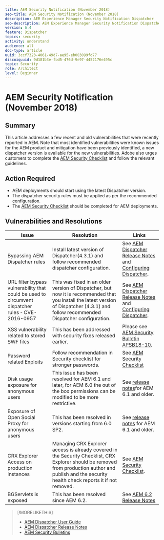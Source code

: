 ```yaml
---
title: AEM Security Notification (November 2018)
seo-title: AEM Security Notification (November 2018)
description: AEM Experience Manager Security Notification Dispatcher
seo-description: AEM Experience Manager Security Notification Dispatcher
version: 6.4
feature: Dispatcher
topics: security
activity: understand
audience: all
doc-type: article
uuid: 3ccf7323-4061-49d7-ae95-eb003099fd77
discoiquuid: 9d181b3e-fbd5-476d-9e97-4452176e495c
topic: Security
role: Architect
level: Beginner
---
```


# AEM Security Notification (November 2018)

## Summary

This article addresses a few recent and old vulnerabilities that were recently reported in AEM. Note that most identified vulnerabilities were known issues for the AEM product and mitigation have been previously identified, a new dispatcher version is available for the new vulnerabilities. Adobe also urges customers to complete the [AEM Security Checklist](https://helpx.adobe.com/experience-manager/6-5/sites/administering/using/security-checklist.html) and follow the relevant guidelines.

## Action Required

* AEM deployments should start using the latest Dispatcher version.
* The dispatcher security rules must be applied as per the recommended configuration.
* The [AEM Security Checklist](https://helpx.adobe.com/experience-manager/6-5/sites/administering/using/security-checklist.html) should be completed for AEM deployments.

## Vulnerabilities and Resolutions

| Issue | Resolution | Links |
|-------|------------|-------|
| Bypassing AEM Dispatcher rules | Install latest version of Dispatcher(4.3.1) and follow recommended dispatcher configuration. | See [AEM Dispatcher Release Notes](https://helpx.adobe.com/experience-manager/dispatcher/release-notes.html) and [Configuring Dispatcher](https://helpx.adobe.com/experience-manager/dispatcher/using/dispatcher-configuration.html). |
| URL filter bypass vulnerability that could be used to circumvent dispatcher rules - CVE-2016-0957 | This was fixed in an older version of Dispatcher, but now it is recommended that you install the latest version of Dispatcher (4.3.1) and follow recommended Dispatcher configuration. | See [AEM Dispatcher Release Notes](https://helpx.adobe.com/experience-manager/dispatcher/release-notes.html) and [Configuring Dispatcher](https://helpx.adobe.com/experience-manager/dispatcher/using/dispatcher-configuration.html). |
| XSS vulnerability related to stored SWF files | This has been addressed with security fixes released earlier. | Please see [AEM Security Bulletin APSB18-10](https://helpx.adobe.com/security/products/experience-manager/apsb18-10.html). |
| Password related Exploits | Follow recommendation in Security checklist for stronger passwords. | See [AEM Security Checklist](https://helpx.adobe.com/experience-manager/6-5/sites/administering/using/security-checklist.html) |
| Disk usage exposure for anonymous users | This issue has been resolved for AEM 6.1 and later, for AEM 6.0 the out of the box permissions can be modified to be more restrictive. | See [release notes](https://helpx.adobe.com/experience-manager/aem-previous-versions.html)for AEM 6.1 and older. |
| Exposure of Open Social Proxy for anonymous users | This has been resolved in versions starting from 6.0 SP2. | See [release notes](https://helpx.adobe.com/experience-manager/aem-previous-versions.html) for AEM 6.1 and older. |
| CRX Explorer Access on production instances | Managing CRX Explorer access is already covered in the Security Checklist, CRX Explorer should be removed from production author and publish and the security health check reports it if not removed. | See [AEM Security Checklist](https://helpx.adobe.com/experience-manager/6-4/sites/administering/using/security-checklist.html). |
| BGServlets is exposed | This has been resolved since AEM 6.2. | See [AEM 6.2 Release Notes](https://helpx.adobe.com/experience-manager/6-2/release-notes.html) |

>[!MORELIKETHIS]
>
>* [AEM Dispatcher User Guide](https://helpx.adobe.com/experience-manager/dispatcher/user-guide.html)
>* [AEM Dispatcher Release Notes](https://helpx.adobe.com/experience-manager/dispatcher/release-notes.html)
>* [AEM Security Bulletins](https://helpx.adobe.com/security.html#experience-manager)
